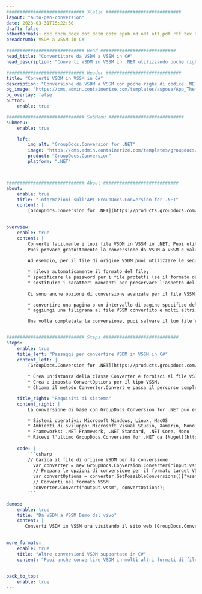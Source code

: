 ```yaml
---
############################# Static ############################
layout: "auto-gen-conversion"
date: 2023-03-31T15:22:30
draft: false
otherformats: doc docm docx dot dotm dotx epub md odt ott pdf rtf tex txt vdx vsdm vsdx vssm vssx vstm vstx vsx vtx xps
breadcrumb: VSDM a VSSM in C#

############################# Head ############################
head_title: "Convertitore da VSDM a VSSM in C#"
head_description: "Converti VSDM in VSSM in .NET utilizzando poche righe di codice. Utilizza l'API di conversione dei documenti di GroupDocs per convertire oltre 160 formati di file."

############################# Header ############################
title: "Converti VSDM in VSSM in C#"
description: "Conversione da VSDM a VSSM con poche righe di codice .NET"
bg_image: "https://cms.admin.containerize.com/templates/aspose/App_Themes/V3/images/bg/header1.png"
bg_overlay: false
button:
    enable: true

############################# SubMenu ############################
submenu:
    enable: true

    left:
        img_alt: "GroupDocs.Conversion for .NET"
        image: "https://cms.admin.containerize.com/templates/groupdocs/images/product-logos/90x90-noborder/groupdocs-conversion-net.png"
        product: "GroupDocs.Conversion"
        platform: ".NET"



############################# About ############################
about:
    enable: true
    title: "Informazioni sull'API GroupDocs.Conversion for .NET"
    content: |
        [GroupDocs.Conversion for .NET](https://products.groupdocs.com/conversion/net/) può essere utilizzato per convertire Microsoft Word, Excel, PowerPoint, PDF, Visio e altri formati. GroupDocs.Conversion è un'API standalone adatta per sistemi interni e back-end in cui sono richieste prestazioni elevate. Non dipende da alcun software come Microsoft o Open Office.
    

overview:
    enable: true
    content: |
        Converti facilmente i tuoi file VSDM in VSSM in .NET. Puoi utilizzare solo un paio di righe di codice C# in qualsiasi piattaforma a tua scelta come: Windows, Linux, macOS.
        Puoi provare gratuitamente la conversione da VSDM a VSSM e valutare la qualità dei risultati della conversione. Insieme a semplici scenari di conversione di file, puoi provare opzioni più avanzate per caricare il file di origine VSDM e per salvare il risultato di output VSSM. 
        
        Ad esempio, per il file di origine VSDM puoi utilizzare le seguenti opzioni di caricamento:

        * rileva automaticamente il formato del file;
        * specificare la password per i file protetti (se il formato del file lo supporta);
        * sostituire i caratteri mancanti per preservare l'aspetto del documento.
        
        Ci sono anche opzioni di conversione avanzate per il file VSSM:

        * convertire una pagina o un intervallo di pagine specifico del documento;
        * aggiungi una filigrana al file VSSM convertito e molti altri.

        Una volta completata la conversione, puoi salvare il tuo file VSSM nel percorso del file locale o in qualsiasi archivio di terze parti come FTP, Amazon S3, Google Drive, Dropbox ecc. Nota: per convertire VSDM in {{ TO}} non è necessario alcun software aggiuntivo installato, come MS Office, Open Office, Adobe Acrobat Reader ecc.


############################# Steps ############################
steps:
    enable: true
    title_left: "Passaggi per convertire VSDM in VSSM in C#"
    content_left: |
        [GroupDocs.Conversion for .NET](https://products.groupdocs.com/conversion/net/) consente agli sviluppatori di convertire facilmente un file VSDM in VSSM con poche righe di codice.
        
        * Crea un'istanza della classe Converter e fornisci al file VSDM il percorso completo
        * Crea e imposta ConvertOptions per il tipo VSSM.
        * Chiama il metodo Converter.Convert e passa il percorso completo e il formato (VSSM) come parametro

    title_right: "Requisiti di sistema"
    content_right: |
        La conversione di base con GroupDocs.Conversion for .NET può essere eseguita in pochi semplici passaggi. Le nostre API sono supportate su tutte le principali piattaforme e sistemi operativi. Prima di eseguire il codice seguente, assicurati di avere i seguenti prerequisiti installati sul tuo sistema.

        * Sistemi operativi: Microsoft Windows, Linux, MacOS
        * Ambienti di sviluppo: Microsoft Visual Studio, Xamarin, MonoDevelop
        * Frameworks: .NET Framework, .NET Standard, .NET Core, Mono
        * Ricevi l'ultimo GroupDocs.Conversion for .NET da [Nuget](https://www.nuget.org/packages/groupdocs.conversion)
         
    code: |
        ```csharp    
        // Carica il file di origine VSDM per la conversione
          var converter = new GroupDocs.Conversion.Converter("input.vsdm");
          // Prepara le opzioni di conversione per il formato target VSSM
          var convertOptions = converter.GetPossibleConversions()["vssm"].ConvertOptions;
          // Converti nel formato VSSM
          converter.Convert("output.vssm", convertOptions);
        ```

demos:
    enable: true
    title: "Da VSDM a VSSM Demo dal vivo"
    content: |
       Converti VSDM in VSSM ora visitando il sito web [GroupDocs.Conversion App](https://products.groupdocs.app/conversion/family). La demo online presenta i seguenti vantaggi
          

more_formats:
    enable: true
    title: "Altre conversioni VSDM supportate in C#"
    content: "Puoi anche convertire VSDM in molti altri formati di file. Si prega di consultare l'elenco di seguito."
       
       
back_to_top:
    enable: true
---
```

